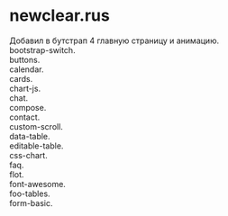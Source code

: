  # newclear.rus

Добавил в бутстрап 4 главную страницу и анимацию.<br>
bootstrap-switch.<br>
buttons.<br>
calendar.<br>
cards.<br>
chart-js.<br>
chat.<br>
compose.<br>
contact.<br>
custom-scroll.<br>
data-table.<br>
editable-table.<br>
css-chart.<br>
faq. <br>
flot.<br>
font-awesome.<br>
foo-tables.<br>
form-basic.<br>
